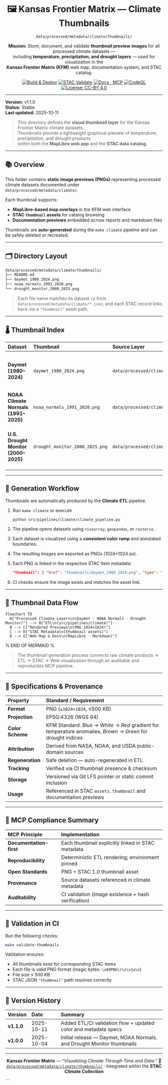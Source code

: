<div align="center">

# 🖼️ Kansas Frontier Matrix — Climate Thumbnails  
`data/processed/metadata/climate/thumbnails/`

**Mission:** Store, document, and validate **thumbnail preview images** for all processed climate datasets —  
including **temperature, precipitation, and drought layers** — used for visualization in the  
**Kansas Frontier Matrix (KFM)** web map, documentation system, and STAC catalog.

[![Build & Deploy](https://img.shields.io/badge/CI-Build%20%26%20Deploy-blue)](../../../../.github/workflows/site.yml)
[![STAC Validate](https://img.shields.io/badge/STAC-Validate-green)](../../../../.github/workflows/stac-validate.yml)
[![Docs · MCP](https://img.shields.io/badge/Docs-MCP-blue)](../../../../docs/)
[![CodeQL](https://img.shields.io/badge/CodeQL-Security-yellow)](../../../../.github/workflows/codeql.yml)
[![License: CC-BY 4.0](https://img.shields.io/badge/License-CC--BY%204.0-lightgrey)](../../../../LICENSE)

</div>

---

**Version:** v1.1.0  
**Status:** Stable  
**Last updated:** 2025-10-11  

> This directory defines the **visual thumbnail layer** for the Kansas Frontier Matrix climate datasets.  
> Thumbnails provide a lightweight graphical preview of temperature, precipitation, and drought products  
> within both the **MapLibre web app** and the **STAC data catalog**.

---

## 📚 Overview
This folder contains **static image previews (PNGs)** representing processed climate datasets documented under  
`data/processed/metadata/climate/`.  

Each thumbnail supports:
- **MapLibre-based map overlays** in the KFM web interface  
- **STAC `thumbnail` assets** for catalog browsing  
- **Documentation previews** embedded across reports and markdown files  

Thumbnails are **auto-generated** during the `make climate` pipeline and can be safely deleted or recreated.

---

## 🗂️ Directory Layout

```bash
data/processed/metadata/climate/thumbnails/
├── README.md
├── daymet_1980_2024.png
├── noaa_normals_1991_2020.png
└── drought_monitor_2000_2025.png
````

> Each file name matches its dataset `id` from `data/processed/metadata/climate/*.json`,
> and each STAC record links back via a `"thumbnail"` asset path.

---

## 🌡️ Thumbnail Index

| Dataset                              | Thumbnail                       | Source Layer                                            | Description                                               |
| :----------------------------------- | :------------------------------ | :------------------------------------------------------ | :-------------------------------------------------------- |
| **Daymet (1980–2024)**               | `daymet_1980_2024.png`          | `data/processed/climate/daymet_1980_2024.tif`           | Gridded temperature and precipitation summary (1 km)      |
| **NOAA Climate Normals (1991–2020)** | `noaa_normals_1991_2020.png`    | `data/processed/climate/noaa_normals_1991_2020.geojson` | Station-level normals and anomalies visualization         |
| **U.S. Drought Monitor (2000–2025)** | `drought_monitor_2000_2025.png` | `data/processed/climate/drought_monitor_2000_2025.tif`  | Map of drought severity classes (USDM categorical raster) |

---

## 🧰 Generation Workflow

Thumbnails are automatically produced by the **Climate ETL** pipeline.

1. Run `make climate` or execute

   ```bash
   python src/pipelines/climate/climate_pipeline.py
   ```
2. The pipeline opens datasets using `rioxarray`, `geopandas`, or `rasterio`.
3. Each dataset is visualized using a **consistent color ramp** and annotated boundaries.
4. The resulting images are exported as PNGs (1024×1024 px).
5. Each PNG is linked in the respective STAC Item metadata:

   ```json
   "thumbnail": { "href": "thumbnails/daymet_1980_2024.png", "type": "image/png" }
   ```
6. CI checks ensure the image exists and matches the asset link.

---

## 🧭 Thumbnail Data Flow

```mermaid
flowchart TD
  A["Processed Climate Layers\n(Daymet · NOAA Normals · Drought Monitor)"] --> B["ETL\n(src/pipelines/climate)"]
  B --> C["Rendered Previews\n(PNG 1024×1024)"]
  C --> D["STAC Metadata\n(thumbnail assets)"]
  D --> E["Web Map & Docs\n(MapLibre · Markdown)"]
```

% END OF MERMAID %

> The thumbnail generation process connects raw climate products → ETL → STAC → Web visualization
> through an auditable and reproducible MCP pipeline.

---

## 🧮 Specifications & Provenance

| Property         | Standard / Requirement                                                                                     |
| :--------------- | :--------------------------------------------------------------------------------------------------------- |
| **Format**       | PNG (`≤1024×1024`, ≤500 KB)                                                                                |
| **Projection**   | EPSG:4326 (WGS 84)                                                                                         |
| **Color Scheme** | KFM Standard: *Blue → White → Red* gradient for temperature anomalies, *Brown → Green* for drought indices |
| **Attribution**  | Derived from NASA, NOAA, and USDA public-domain sources                                                    |
| **Regeneration** | Safe deletion — auto-regenerated in ETL                                                                    |
| **Tracking**     | Verified via CI thumbnail presence & checksum                                                              |
| **Storage**      | Versioned via Git LFS pointer or static commit inclusion                                                   |
| **Usage**        | Referenced in STAC `assets.thumbnail` and documentation previews                                           |

---

## 🧠 MCP Compliance Summary

| MCP Principle           | Implementation                                      |
| :---------------------- | :-------------------------------------------------- |
| **Documentation-first** | Each thumbnail explicitly linked in STAC metadata   |
| **Reproducibility**     | Deterministic ETL rendering; environment pinned     |
| **Open Standards**      | PNG + STAC 1.0 thumbnail asset                      |
| **Provenance**          | Source datasets referenced in climate metadata      |
| **Auditability**        | CI validation (image existence + hash verification) |

---

## 🧪 Validation in CI

Run the following checks:

```bash
make validate-thumbnails
```

Validation ensures:

* All thumbnails exist for corresponding STAC items
* Each file is valid PNG format (magic bytes: `\x89PNG\r\n\x1a\n`)
* File size ≤ 500 KB
* STAC JSON `"thumbnail"` path resolves correctly

---

## 📅 Version History

| Version    | Date       | Summary                                                                |
| :--------- | :--------- | :--------------------------------------------------------------------- |
| **v1.1.0** | 2025-10-11 | Added ETL/CI validation flow + updated color and metadata specs        |
| **v1.0.0** | 2025-10-04 | Initial release — Daymet, NOAA Normals, and Drought Monitor thumbnails |

---

<div align="center">

**Kansas Frontier Matrix** — *“Visualizing Climate Through Time and Data.”*
📍 [`data/processed/metadata/climate/thumbnails/`](.) · Integrated within the **STAC Climate Collection**

</div>
```
